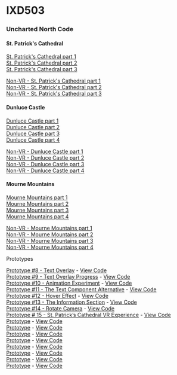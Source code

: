 # IXD503

<h3>Uncharted North Code</h3>

<h4>St. Patrick's Cathedral</h4>

<a href="https://glitch.com/~cathedral-part-one">St. Patrick's Cathedral part 1</a><br>
<a href="https://glitch.com/~cathedral-part-two">St. Patrick's Cathedral part 2</a><br>
<a href="https://glitch.com/~cathedral-part-three">St. Patrick's Cathedral part 3</a><br>

<a href="https://glitch.com/~cathedral-part-one-non-vr">Non-VR - St. Patrick's Cathedral part 1</a><br>
<a href="https://glitch.com/~cathedral-part-two-non-vr">Non-VR - St. Patrick's Cathedral part 2</a><br>
<a href="https://glitch.com/~cathedral-part-three-non-vr">Non-VR - St. Patrick's Cathedral part 3</a><br>

<h4>Dunluce Castle</h4>

<a href="">Dunluce Castle part 1</a><br>
<a href="">Dunluce Castle part 2</a><br>
<a href="">Dunluce Castle part 3</a><br>
<a href="">Dunluce Castle part 4</a><br>

<a href="">Non-VR - Dunluce Castle part 1</a><br>
<a href="">Non-VR - Dunluce Castle part 2</a><br>
<a href="">Non-VR - Dunluce Castle part 3</a><br>
<a href="">Non-VR - Dunluce Castle part 4</a><br>

<h4>Mourne Mountains</h4>

<a href="">Mourne Mountains part 1</a><br>
<a href="">Mourne Mountains part 2</a><br>
<a href="">Mourne Mountains part 3</a><br>
<a href="">Mourne Mountains part 4</a><br>

<a href="">Non-VR - Mourne Mountains part 1</a><br>
<a href="">Non-VR - Mourne Mountains part 2</a><br>
<a href="">Non-VR - Mourne Mountains part 3</a><br>
<a href="">Non-VR - Mourne Mountains part 4</a><br>

Prototypes

<a href="https://8-toggle-text-prototype.glitch.me/">Prototype #8 - Text Overlay</a> - <a href="https://glitch.com/~8-toggle-text-prototype ">View Code</a><br>
<a href="https://9-camera-experiment.glitch.me/">Prototype #9 - Text Overlay Progress</a> - <a href="#">View Code</a><br>
<a href="https://11-animation-experiment.glitch.me/">Prototype #10 - Animation Experiment</a> - <a href="https://glitch.com/~11-animation-experiment">View Code</a><br>
<a href="https://12-text-component-alternative.glitch.me/">Prototype #11 - The Text Component Alternative</a> - <a href="https://glitch.com/~12-text-component-alternative">View Code</a><br>
<a href="https://12-hover-prototype.glitch.me/">Prototype #12 - Hover Effect</a> - <a href="https://glitch.com/~12-hover-prototypehttps://glitch.com/~12-hover-prototype">View Code</a><br>
<a href="https://13-final-text-prototype.glitch.me/">Prototype #13 - The Information Section</a> - <a href="https://glitch.com/~13-final-text-prototype">View Code</a><br>
<a href="https://14-rotate-camera-prototype.glitch.me/">Prototype #14 - Rotate Camera</a> - <a href="https://glitch.com/~14-rotate-camera-prototype">View Code</a><br>
<a href="https://15-first-complete-vr.glitch.me/">Prototype # 15 - St. Patrick’s Cathedral VR Experience</a> - <a href="https://glitch.com/~15-first-complete-vr">View Code</a><br>
<a href="#">Prototype</a> - <a href="#">View Code</a><br>
<a href="#">Prototype</a> - <a href="#">View Code</a><br>
<a href="#">Prototype</a> - <a href="#">View Code</a><br>
<a href="#">Prototype</a> - <a href="#">View Code</a><br>
<a href="#">Prototype</a> - <a href="#">View Code</a><br>
<a href="#">Prototype</a> - <a href="#">View Code</a><br>
<a href="#">Prototype</a> - <a href="#">View Code</a><br>
<a href="#">Prototype</a> - <a href="#">View Code</a><br>

